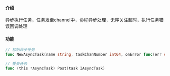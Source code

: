 #### 介绍

异步执行任务，任务发至channel中，协程异步处理，无序关注超时，执行任务错误回调处理

#### 功能

```go
// 初始异步任务
func NewAsyncTask(name string, taskChanNumber int64, onError func(err error)) (*AsyncTask, error) 

// 提交任务
func (this *AsyncTask) Post(task IAsyncTask) 
```


